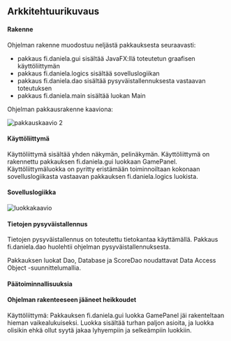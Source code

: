 ## Arkkitehtuurikuvaus ##

#### Rakenne ####

Ohjelman rakenne muodostuu neljästä pakkauksesta seuraavasti:

- pakkaus fi.daniela.gui sisältää JavaFX:llä toteutetun graafisen käyttöliittymän
- pakkaus fi.daniela.logics sisältää sovelluslogiikan
- pakkaus fi.daniela.dao sisältää pysyväistallennuksesta vastaavan toteutuksen
- pakkaus fi.daniela.main sisältää luokan Main

Ohjelman pakkausrakenne kaaviona:

![pakkauskaavio 2](https://user-images.githubusercontent.com/36673150/39534835-30c6f176-4e3b-11e8-8ab8-927c89b8e9aa.jpg)

#### Käyttöliittymä ####

Käyttöliittymä sisältää yhden näkymän, pelinäkymän. Käyttöliittymä on rakennettu pakkauksen fi.daniela.gui luokkaan GamePanel. Käyttöliittymäluokka on pyritty eristämään toiminnoiltaan kokonaan sovelluslogiikasta vastaavan pakkauksen fi.daniela.logics luokista.

#### Sovelluslogiikka ####

![luokkakaavio](https://user-images.githubusercontent.com/36673150/39197906-61d66bf0-47ee-11e8-990c-33fbfbeed084.png)

#### Tietojen pysyväistallennus ####

Tietojen pysyväistallennus on toteutettu tietokantaa käyttämällä. Pakkaus fi.daniela.dao huolehtii ohjelman pysyväistallennuksesta. 

Pakkauksen luokat Dao, Database ja ScoreDao noudattavat Data Access Object -suunnittelumallia.

#### Päätoiminnallisuuksia ####

#### Ohjelman rakenteeseen jääneet heikkoudet ####

Käyttöliittymä: Pakkauksen fi.daniela.gui luokka GamePanel jäi rakenteltaan hieman vaikealukuiseksi. Luokka sisältää turhan paljon asioita, ja luokka olisikin ehkä ollut syytä jakaa lyhyempiin ja selkeämpiin luokkiin.
